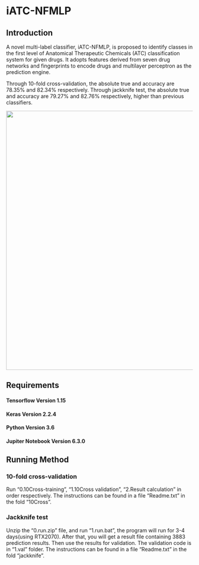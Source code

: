 # iATC-NFMLP

## Introduction

  A novel multi-label classifier, iATC-NFMLP, is proposed to identify classes in the first level of Anatomical Therapeutic Chemicals (ATC) classification system for given drugs. It adopts features derived from seven drug networks and fingerprints to encode drugs and multilayer perceptron as the prediction engine.                                                                                                            

  Through 10-fold cross-validation, the absolute true and accuracy are 78.35% and 82.34% respectively. Through jackknife test, the absolute true and accuracy are 79.27% and 82.76% respectively, higher than previous classifiers.                                                                
                                                            

                                                     
                                 
<div align=center><img src="https://github.com/tangshunrong/iATC-NFMLP/blob/main/iATC-NFMLP.jpg" width="989" height="700" />
</div>


## Requirements
#### Tensorflow Version 1.15   
#### Keras Version 2.2.4
#### Python Version 3.6
#### Jupiter Notebook Version 6.3.0

## Running Method
### 10-fold cross-validation                                                                                        
Run “0.10Cross-training”, “1.10Cross validation”, “2.Result calculation” in order respectively. The instructions can be found in a file “Readme.txt” in the fold “10Cross”.                                                                                                     

### Jackknife test
Unzip the “0.run.zip” file, and run “1.run.bat”, the program will run for 3-4 days(using RTX2070). After that, you will get a result file containing 3883 prediction results. Then use the results for validation. The validation code is in “1.val” folder. The instructions can be found in a file “Readme.txt” in the fold “jackknife”.                                                                                                     



